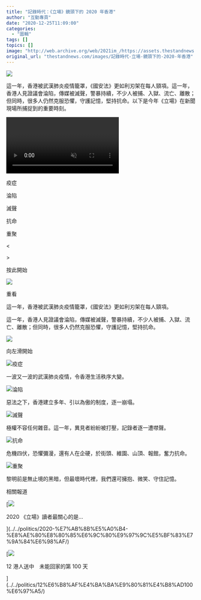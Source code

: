 ```yaml
---
title: "記錄時代：《立場》鏡頭下的 2020 年香港"
author: "互動專頁"
date: "2020-12-25T11:09:00"
categories:
  - "圖輯"
tags: []
topics: []
image: "http://web.archive.org/web/2021im_/https://assets.thestandnews.com/media/photos/132064948_184381790061659_8191867119059292515_n_wB2Ke_d8HPy0f.png"
original_url: "thestandnews.com/images/記錄時代-立場-鏡頭下的-2020-年香港"
---
```

![](http://web.archive.org/web/2021im_/https://assets.thestandnews.com/media/photos/132064948_184381790061659_8191867119059292515_n_wB2Ke_d8HPy0f.png)

這一年，香港被武漢肺炎疫情籠罩，《國安法》更如利刃架在每人頸項。這一年，香港人見證議會淪陷，傳媒被滅聲，警暴持續，不少人被捕、入獄、流亡、離散；但同時，很多人仍然克服恐懼，守護記憶，堅持抗命。以下是今年《立場》在新聞現場所捕捉到的重要時刻。

 

<video autoplay="" loop="" muted="" playsinline="" preload=""></video>

疫症

淪陷

滅聲

抗命

重聚

<

\>

按此開始

![](http://web.archive.org/web/2021im_/https://interactive.thestandnews.com/2020/12/year-in-picture/back.png)

重看

這一年，香港被武漢肺炎疫情籠罩，《國安法》更如利刃架在每人頸項。

這一年，香港人見證議會淪陷，傳媒被滅聲，警暴持續，不少人被捕、入獄、流亡、離散；但同時，很多人仍然克服恐懼，守護記憶，堅持抗命。

![](http://web.archive.org/web/2021im_/https://interactive.thestandnews.com/2020/12/year-in-picture/swipe.gif?asfgdh)

向左滑開始

![疫症](http://web.archive.org/web/2021im_/https://interactive.thestandnews.com/2020/12/year-in-picture/open_疫症.png?afegrshtdj)

一波又一波的武漢肺炎疫情，令香港生活秩序大變。

![淪陷](http://web.archive.org/web/2021im_/https://interactive.thestandnews.com/2020/12/year-in-picture/open_淪陷.png?afegrshtdj)

惡法之下，香港建立多年、引以為傲的制度，逐一崩塌。

![滅聲](http://web.archive.org/web/2021im_/https://interactive.thestandnews.com/2020/12/year-in-picture/open_滅聲.png?afegrshtdj)

極權不容任何雜音。這一年，異見者紛紛被打壓，記錄者逐一遭噤聲。

![抗命](http://web.archive.org/web/2021im_/https://interactive.thestandnews.com/2020/12/year-in-picture/open_抗命.png?afegrshtdj)

危機四伏，恐懼彌漫，還有人在企硬，於街頭、維園、山頂、報館，奮力抗命。

![重聚](http://web.archive.org/web/2021im_/https://interactive.thestandnews.com/2020/12/year-in-picture/open_重聚.png?afegrshtdj)

黎明前是無止境的黑暗，但最壞時代裡，我們還可擁抱、微笑、守住記憶。

相關報道

[![](http://web.archive.org/web/2021im_/https://cdn.thestandnews.com/media/photos/cache/131384473_1848220165329799_5458679917441008986_n_eJjaO_1200x630cropcenter.png)

2020 《立場》讀者最關心的是…

](../../politics/2020-%E7%AB%8B%E5%A0%B4-%E8%AE%80%E8%80%85%E6%9C%80%E9%97%9C%E5%BF%83%E7%9A%84%E6%98%AF/)

[![](http://web.archive.org/web/2021im_/https://cdn.thestandnews.com/media/photos/cache/20201130-16_e5NMW_1200x630cropcenter.png)

12 港人送中　未能回家的第 100 天

](../../politics/12%E6%B8%AF%E4%BA%BA%E9%80%81%E4%B8%AD100%E6%97%A5/)